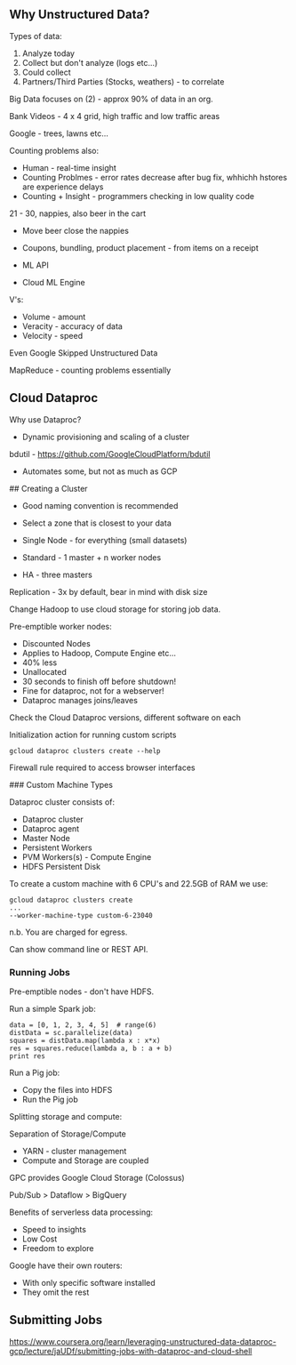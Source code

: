 ## Why Unstructured Data?

Types of data:
1. Analyze today
2. Collect but don't analyze (logs etc...)
3. Could collect
4. Partners/Third Parties (Stocks, weathers) - to correlate

Big Data focuses on (2) - approx 90% of data in an org.

Bank Videos - 4 x 4 grid, high traffic and low traffic areas

Google - trees, lawns etc...

Counting problems also:
* Human - real-time insight
* Counting Problmes - error rates decrease after bug fix, whhichh hstores are experience delays
* Counting + Insight - programmers checking in low quality code

21 - 30, nappies, also beer in the cart
* Move beer close the nappies
* Coupons, bundling, product placement - from items on a receipt

* ML API
* Cloud ML Engine

V's:
* Volume - amount
* Veracity - accuracy of data
* Velocity - speed

Even Google Skipped Unstructured Data

MapReduce - counting problems essentially

## Cloud Dataproc

Why use Dataproc?
* Dynamic provisioning and scaling of a cluster

bdutil - https://github.com/GoogleCloudPlatform/bdutil
* Automates some, but not as much as GCP

## Creating a Cluster

* Good naming convention is recommended
* Select a zone that is closest to your data

* Single Node - for everything (small datasets)
* Standard - 1 master + n worker nodes
* HA - three masters

Replication - 3x by default, bear in mind with disk size

Change Hadoop to use cloud storage for storing job data.

Pre-emptible worker nodes:
* Discounted Nodes
* Applies to Hadoop, Compute Engine etc...
* 40% less
* Unallocated 
* 30 seconds to finish off before shutdown!
* Fine for dataproc, not for a webserver!
* Dataproc manages joins/leaves

Check the Cloud Dataproc versions, different software on each

Initialization action for running custom scripts

```
gcloud dataproc clusters create --help
```

Firewall rule required to access browser interfaces

### Custom Machine Types

Dataproc cluster consists of:
* Dataproc cluster
* Dataproc agent
* Master Node
* Persistent Workers
* PVM Workers(s) - Compute Engine
* HDFS Persistent Disk

To create a custom machine with 6 CPU's and 22.5GB of RAM we use:

```
gcloud dataproc clusters create
...
--worker-machine-type custom-6-23040
```

n.b. You are charged for egress.

Can show command line or REST API.

### Running Jobs

Pre-emptible nodes - don't have HDFS.

Run a simple Spark job:

```
data = [0, 1, 2, 3, 4, 5]  # range(6)
distData = sc.parallelize(data)
squares = distData.map(lambda x : x*x)
res = squares.reduce(lambda a, b : a + b)
print res
```

Run a Pig job:

* Copy the files into HDFS
* Run the Pig job

Splitting storage and compute:

Separation of Storage/Compute
* YARN - cluster management
* Compute and Storage are coupled

GPC provides Google Cloud Storage (Colossus)

Pub/Sub > Dataflow > BigQuery

Benefits of serverless data processing:
* Speed to insights
* Low Cost
* Freedom to explore

Google have their own routers:
* With only specific software installed
* They omit the rest

## Submitting Jobs

https://www.coursera.org/learn/leveraging-unstructured-data-dataproc-gcp/lecture/jaUDf/submitting-jobs-with-dataproc-and-cloud-shell
